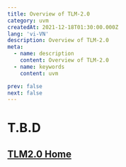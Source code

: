 ```yaml
---
title: Overview of TLM-2.0
category: uvm
createdAt: 2021-12-18T01:30:00.000Z
lang: 'vi-VN'
description: Overview of TLM-2.0
meta:
  - name: description
    content: Overview of TLM-2.0
  - name: keywords
    content: uvm

prev: false
next: false
---
```


# T.B.D

## [TLM2.0 Home](/danh-muc/tlm2.md)

